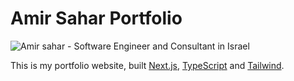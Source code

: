 # Amir Sahar Portfolio

![Amir sahar - Software Engineer and Consultant in Israel](https://github.com/user-attachments/assets/73ebbfd8-d003-4ae1-8bbb-2cfd3a35e8e8)


This is my portfolio website, built [Next.js](https://nextjs.org/), [TypeScript](https://www.typescriptlang.org/) and [Tailwind](https://tailwindcss.com/).

